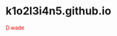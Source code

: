# k1o2l3i4n5.github.io

<style>
  .redtext{
  color:red
  }
  

</style>

<h class="redtext">D.wade</h>  
